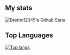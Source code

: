 ## My stats

![Brettm12345's Github Stats](https://github-readme-stats.vercel.app/api?username=brettm12345&show_icons=true&title_color=a9b1d6&text_color=787c99&icon_color=7aa2f7&border_color=1f202e&bg_color=1a1b26&hide_border=false&border_radius=4)

## Top Languages

[![Top langs](https://github-readme-stats.vercel.app/api/top-langs/?username=brettm12345&&hide=javascript,shell,lua&langs_count=8&show_icons=true&title_color=a9b1d6&text_color=787c99&icon_color=7aa2f7&border_color=1f202e&bg_color=1a1b26&hide_border=false&border_radius=4&layout=compact)](https://github.com/anuraghazra/github-readme-stats)
